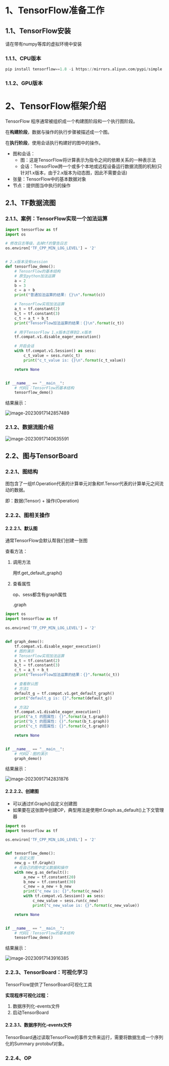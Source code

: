 # 1、TensorFlow准备工作

## 1.1、TensorFlow安装

请在带有numpy等库的虚拟环境中安装

### 1.1.1、CPU版本

```python
pip install tensorflow==1.8 -i https://mirrors.aliyun.com/pypi/simple
```

### 1.1.2、GPU版本

# 2、TensorFlow框架介绍

TensorFlow 程序通常被组织成一个构建图阶段和一个执行图阶段。

在**构建阶段**，数据与操作的执行步骤被描述成一个图。

在**执行阶段**，使用会话执行构建好的图中的操作。

- 图和会话：
  - 图：这是TensorFlow将计算表示为指令之间的依赖关系的一种表示法
  - 会话：TensorFlow跨一个或多个本地或远程设备运行数据流图的机制(只针对1.x版本，由于2.x版本为动态图，因此不需要会话)
- 张量：TensorFlow中的基本数据对象
- 节点：提供图当中执行的操作

## 2.1、TF数据流图

### 2.1.1、案例：TensorFlow实现一个加法运算

```python
import tensorflow as tf
import os

# 修改日志等级，去掉tf的警告日志
os.environ['TF_CPP_MIN_LOG_LEVEL'] = '2'


# 2.x版本没有session
def tensorflow_demo():
    # TensorFlow的基本结构
    # 原生python加法运算
    a = 2
    b = 3
    c = a + b
    print("普通加法运算的结果: {}\n".format(c))

    # TensorFlow实现加法运算
    a_t = tf.constant(2)
    b_t = tf.constant(3)
    c_t = a_t + b_t
    print("TensorFlow加法运算的结果：{}\n".format(c_t))

    # 用于TensorFlow 1.x版本迁移到2.x版本
    tf.compat.v1.disable_eager_execution()

    # 开启会话
    with tf.compat.v1.Session() as sess:
        c_t_value = sess.run(c_t)
        print("c_t_value is: {}\n".format(c_t_value))

    return None


if __name__ == "__main__":
    # 代码1：TensorFlow的基本结构
    tensorflow_demo()

```

结果展示：

![image-20230917142857489](https://raw.githubusercontent.com/1793925850/user-image/master/imgs/202309171428525.png)

### 2.1.2、数据流图介绍

![image-20230917140635591](https://raw.githubusercontent.com/1793925850/user-image/master/imgs/202309171406685.png)

## 2.2、图与TensorBoard

### 2.2.1、图结构

图包含了一组tf.Operation代表的计算单元对象和tf.Tensor代表的计算单元之间流动的数据。

即：数据(Tensor) + 操作(Operation)

### 2.2.2、图相关操作

#### 2.2.2.1、默认图

通常TensorFlow会默认帮我们创建一张图

查看方法：

1. 调用方法

   用tf.get_default_graph()

2. 查看属性

   op、sess都含有graph属性

   .graph

```python
import os
import tensorflow as tf

os.environ['TF_CPP_MIN_LOG_LEVEL'] = '2'


def graph_demo():
    tf.compat.v1.disable_eager_execution()
    # 图的演示
    # TensorFlow实现加法运算
    a_t = tf.constant(2)
    b_t = tf.constant(3)
    c_t = a_t + b_t
    print("TensorFlow加法运算的结果：{}".format(c_t))

    # 查看默认图
    # 方法1
    default_g = tf.compat.v1.get_default_graph()
    print("default_g is: {}".format(default_g))

    # 方法2
    tf.compat.v1.disable_eager_execution()
    print("a_t 的图属性: {}".format(a_t.graph))
    print("b_t 的图属性: {}".format(b_t.graph))
    print("c_t 的图属性: {}".format(c_t.graph))

    return None


if __name__ == "__main__":
    # 代码2：图的演示
    graph_demo()
```

结果展示：

![image-20230917142831876](https://raw.githubusercontent.com/1793925850/user-image/master/imgs/202309171428921.png)

#### 2.2.2.2、创建图

- 可以通过tf.Graph()自定义创建图
- 如果要在这张图中创建OP，典型用法是使用tf.Graph.as_default()上下文管理器

```python
import os
import tensorflow as tf

os.environ['TF_CPP_MIN_LOG_LEVEL'] = '2'


def tensorflow_demo():
    # 自定义图
    new_g = tf.Graph()
    # 在自己的图中定义数据和操作
    with new_g.as_default():
        a_new = tf.constant(20)
        b_new = tf.constant(30)
        c_new = a_new + b_new
        print("c_new is: {}".format(c_new))
        with tf.compat.v1.Session() as sess:
            c_new_value = sess.run(c_new)
            print("c_new_value is: {}".format(c_new_value))

    return None


if __name__ == "__main__":
    # 代码1：TensorFlow的基本结构
    tensorflow_demo()

```

结果展示：

![image-20230917143916385](https://raw.githubusercontent.com/1793925850/user-image/master/imgs/202309171439423.png)



### 2.2.3、TensorBoard：可视化学习

TensorFlow提供了TensorBoard可视化工具

**实现程序可视化过程：**

1. 数据序列化-events文件
2. 启动TensorBoard

#### 2.2.3.1、数据序列化-events文件

TensorBoard通过读取TensorFlow的事件文件来运行，需要将数据生成一个序列化的Summary protobuf对象。



### 2.2.4、OP
























